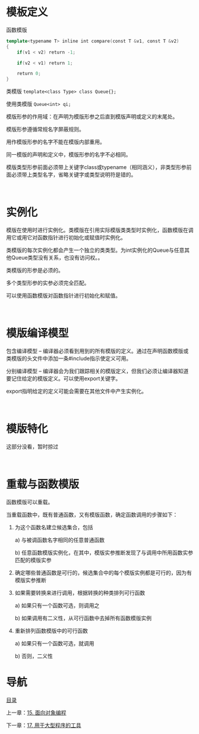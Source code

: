 # 模板定义

函数模版

```c++
template<typename T> inline int compare(const T &v1, const T &v2)
{
	if(v1 < v2) return -1;

	if(v2 < v1) return 1;

	return 0;
}
```

类模版 `template<class Type> class Queue{};`

使用类模版 `Queue<int> qi;`

模版形参的作用域：在声明为模版形参之后直到模版声明或定义的末尾处。

模版形参遵循常规名字屏蔽规则。

用作模版形参的名字不能在模版内部重用。

同一模版的声明和定义中，模版形参的名字不必相同。

模版类型形参前面必须带上关键字class或typename（相同涵义），非类型形参前面必须带上类型名字，省略关键字或类型说明符是错的。

 

# 实例化

模版在使用时进行实例化。类模版在引用实际模版类类型时实例化，函数模版在调用它或用它对函数指针进行初始化或赋值时实例化。

类模版的每次实例化都会产生一个独立的类类型。为int实例化的Queue与任意其他Queue类型没有关系，也没有访问权。。

类模版的形参是必须的。

多个类型形参的实参必须完全匹配。

可以使用函数模版对函数指针进行初始化和赋值。

 

# 模版编译模型

包含编译模型 – 编译器必须看到用到的所有模版的定义。通过在声明函数模版或类模版的头文件中添加一条#include指示使定义可用。

分别编译模型 – 编译器会为我们跟踪相关的模版定义，但我们必须让编译器知道要记住给定的模版定义。可以使用export关键字。

export指明给定的定义可能会需要在其他文件中产生实例化。

 

# 模版特化

这部分没看，暂时掠过

 

# 重载与函数模版

函数模版可以重载。

当重载函数中，既有普通函数，又有模版函数，确定函数调用的步骤如下：

1. 为这个函数名建立候选集合，包括

   a) 与被调函数名字相同的任意普通函数

   b) 任意函数模版实例化，在其中，模版实参推断发现了与调用中所用函数实参匹配的模版实参

2. 确定哪些普通函数是可行的，候选集合中的每个模版实例都是可行的，因为有模版实参推断

3. 如果需要转换来进行调用，根据转换的种类排列可行函数

   a) 如果只有一个函数可选，则调用之

   b) 如果调用有二义性，从可行函数中去掉所有函数模版实例

4. 重新排列函数模版中的可行函数

   a) 如果只有一个函数可选，就调用

   b) 否则，二义性


# 导航

[目录](README.md)

上一章：[15. 面向对象编程](15. 面向对象编程.md)

下一章：[17. 用于大型程序的工具](17. 用于大型程序的工具.md)

